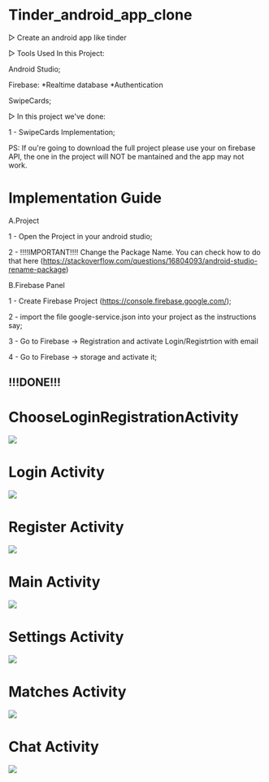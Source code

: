 # Tinder_android_app_clone

▷ Create an android app like tinder

▷ Tools Used In this Project:

Android Studio;

Firebase: *Realtime database *Authentication

SwipeCards;

▷ In this project we've done:

1 - SwipeCards Implementation;

PS: If ou're going to download the full project please use your on firebase API, the one in the project will NOT be mantained and the app may not work.

# Implementation Guide

A.Project
  
  1 - Open the Project in your android studio;
  
  2 - !!!!IMPORTANT!!!! Change the Package Name. You can check how to do that here (https://stackoverflow.com/questions/16804093/android-studio-rename-package)

B.Firebase Panel

  1 - Create Firebase Project (https://console.firebase.google.com/);
  
  2 - import the file google-service.json into your project as the instructions say;
  
  3 - Go to Firebase -> Registration and activate Login/Registrtion with email
  
  4 - Go to Firebase -> storage and activate it;

## !!!DONE!!!

# ChooseLoginRegistrationActivity

![](Images/startPage.jpg)

# Login Activity

![](Images/login.jpg)

# Register Activity

![](Images/register.jpg)

# Main Activity

![](Images/cardView.jpg)

# Settings Activity

![](Images/setting.jpg)

# Matches Activity

![](Images/matches.jpg)

# Chat Activity

![](Images/chatwindow.jpg)

